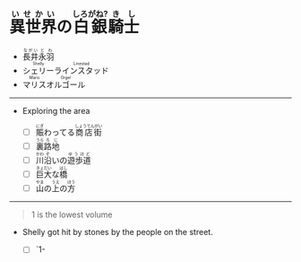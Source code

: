 # <ruby>異世界<rt>いせかい</rt>の<rt></rt>白銀<rt>しろがね?</rt>騎士<rt>きし</rt></ruby>

- <ruby>長井<rt>ながい</rt>永羽<rt>とわ</rt></ruby>
- <ruby>シェリー<rt>Shelly</rt>ラインスタッド<rt>Linestad</rt></ruby>
- <ruby>マリス<rt>Maris</rt>オルゴール<rt>Orgel</rt></ruby>

---

- Exploring the area

    - [ ] <ruby>賑<rt>にぎ</rt>わってる<rt></rt>商店街<rt>しょうてんがい</rt></ruby>
    - [ ] <ruby>裏<rt>うら</rt>路地<rt>ろじ</rt></ruby>
    - [ ] <ruby>川<rt>かわ</rt>沿<rt>ぞ</rt>いの<rt></rt>遊歩道<rt>ゆうほど</rt></ruby>
    - [ ] <ruby>巨大<rt>きょだい</rt>な<rt></rt>橋<rt>はし</rt></ruby>
    - [ ] <ruby>山<rt>やま</rt>の<rt></rt>上<rt>うえ</rt>の<rt></rt>方<rt>ほう</rt></ruby>

---

> 1 is the lowest volume

- Shelly got hit by stones by the people on the street.

    - [ ] `1-
